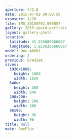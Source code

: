 ```yaml
---
aperture: f/2.0
date: 2015-07-02 00:08:59
exposure: 1/20
file: IMG_20150702_000857
gallery: 2015-spain-portrait
layout: gallery-photo
location:
  latitude: 41.236686666667
  longitude: 1.8236266666667
model: One A0001
ordering: 2
previous: b7ed29e
sizes:
  1920x1080:
    height: 1080
    width: 1920
  640w:
    height: 360
    width: 640
  200x200:
    height: 200
    width: 200
  96x96:
    height: 96
    width: 96
title: null
make: OnePlus
---
```

